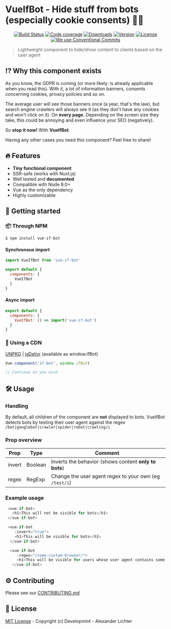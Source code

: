# VueIfBot - Hide stuff from bots (especially cookie consents) :no_entry_sign::eyes:

<p align="center">
  <a href="https://travis-ci.com/Developmint/vue-if-bot"><img src="https://travis-ci.com/Developmint/vue-if-bot.svg?branch=master" alt="Build Status"></a>
  <a href="https://codecov.io/gh/Developmint/vue-if-bot"><img src="https://codecov.io/gh/Developmint/vue-if-bot/branch/master/graph/badge.svg" alt="Code coverage"></a>
  <a href="https://www.npmjs.com/package/vue-if-bot"><img src="https://img.shields.io/npm/dm/vue-if-bot.svg" alt="Downloads"></a>
  <a href="https://www.npmjs.com/package/vue-if-bot"><img src="https://img.shields.io/npm/v/vue-if-bot.svg" alt="Version"></a>
  <a href="https://www.npmjs.com/package/vue-if-bot"><img src="https://img.shields.io/npm/l/vue-if-bot.svg" alt="License"></a>
  <a href="https://conventionalcommits.org"><img src="https://img.shields.io/badge/Conventional%20Commits-1.0.0-yellow.svg" alt="We use Conventional Commits"></a>
</p>

> Lightweight component to hide/show content to clients based on the user agent

## :interrobang: Why this component exists

As you know, the GDPR is coming (or more likely: is already applicable when you read this).
With it, a lot of information banners, consents concerning cookies, privacy policies and so on.

The average user will see those banners once (a year, that's the law), but search engine crawlers
will always see it (as they don't have any cookies and won't click on it). On **every page**.
Depending on the screen size they take, this could be annoying and even influence your SEO (negatively).

So **stop it now!** With **VueIfBot**.

Having any other cases you need this component? Feel free to share!

## :fire:  Features

- **Tiny functional component**
- SSR-safe (works with Nuxt.js)
- Well tested and **documented**
- Compatible with Node 8.0+
- Vue as the only dependency
- Highly customizable

## :mag_right: Getting started


### :package: Through NPM

```
$ npm install vue-if-bot
```

#### Synchronous import

```js
import VueIfBot from 'vue-if-bot'

export default {
  components: {
    VueIfBot
  }
}

```

#### Async import

```js
export default {
  components: {
    VueIfBot: () => import('vue-if-bot')
  }
}

```

### :link: Using a CDN

[UNPKG](https://unpkg.com/vue-if-bot/dist/) | [jsDelivr](https://cdn.jsdelivr.net/npm/vue-if-bot/dist/) (available as window.ifBot)

```js
Vue.component('if-bot', window.ifBot)

// Continue as you wish

```

## :hammer_and_wrench: Usage

### Handling

By default, all children of the component are **not** displayed to bots.
VueIfBot detects bots by testing their user agent against the regex `/bot|googlebot|crawler|spider|robot|crawling/i`

### Prop overview


| Prop   |   Type  | Comment |
| ---    |   ---   | ---   |
| invert | Boolean | Inverts the behavior (shows content **only to bots**)|
| regex  | RegExp  | Change the user agent regex to your own (eg `/test/i`)|


### Example usage

```js
 <vue-if-bot>
   <h1>This will not be visible for bots</h1>
 </vue-if-bot>

 <vue-if-bot
    :invert="true">
    <h1>This will be visible for bots</h1>
  </vue-if-bot>

  <vue-if-bot
     :regex="/some-custom-browser/">
     <h1>This will be visible for users whose user agent contains some-custom-browser</h1>
   </vue-if-bot>
```
## :gear: Contributing

Please see our [CONTRIBUTING.md](./CONTRIBUTING.md)


## :bookmark_tabs: License

[MIT License](./LICENSE.md) - Copyright (c) Developmint - Alexander Lichter
